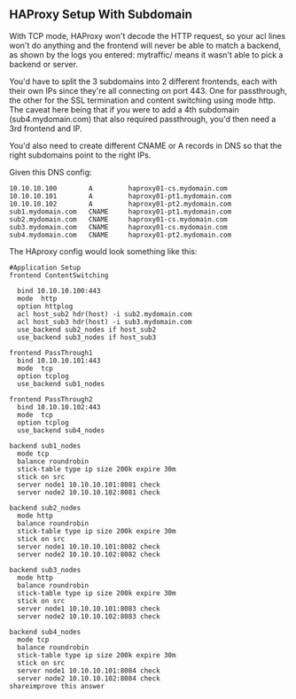 ## HAProxy Setup With Subdomain

With TCP mode, HAProxy won't decode the HTTP request, so your acl lines won't do anything and the frontend will never be able to match a backend, as shown by the logs you entered: mytraffic/<NOSRV> means it wasn't able to pick a backend or server.

You'd have to split the 3 subdomains into 2 different frontends, each with their own IPs since they're all connecting on port 443. One for passthrough, the other for the SSL termination and content switching using mode http. The caveat here being that if you were to add a 4th subdomain (sub4.mydomain.com) that also required passthrough, you'd then need a 3rd frontend and IP.

You'd also need to create different CNAME or A records in DNS so that the right subdomains point to the right IPs.

Given this DNS config:
```
10.10.10.100        A         haproxy01-cs.mydomain.com
10.10.10.101        A         haproxy01-pt1.mydomain.com
10.10.10.102        A         haproxy01-pt2.mydomain.com
sub1.mydomain.com   CNAME     haproxy01-pt1.mydomain.com
sub2.mydomain.com   CNAME     haproxy01-cs.mydomain.com
sub3.mydomain.com   CNAME     haproxy01-cs.mydomain.com
sub4.mydomain.com   CNAME     haproxy01-pt2.mydomain.com
```

The HAproxy config would look something like this:
```
#Application Setup 
frontend ContentSwitching

  bind 10.10.10.100:443
  mode  http
  option httplog
  acl host_sub2 hdr(host) -i sub2.mydomain.com
  acl host_sub3 hdr(host) -i sub3.mydomain.com
  use_backend sub2_nodes if host_sub2
  use_backend sub3_nodes if host_sub3

frontend PassThrough1
  bind 10.10.10.101:443
  mode  tcp
  option tcplog
  use_backend sub1_nodes     

frontend PassThrough2
  bind 10.10.10.102:443
  mode  tcp
  option tcplog
  use_backend sub4_nodes

backend sub1_nodes
  mode tcp
  balance roundrobin
  stick-table type ip size 200k expire 30m
  stick on src
  server node1 10.10.10.101:8081 check
  server node2 10.10.10.102:8081 check 

backend sub2_nodes
  mode http
  balance roundrobin
  stick-table type ip size 200k expire 30m
  stick on src
  server node1 10.10.10.101:8082 check
  server node2 10.10.10.102:8082 check 

backend sub3_nodes
  mode http
  balance roundrobin
  stick-table type ip size 200k expire 30m
  stick on src
  server node1 10.10.10.101:8083 check
  server node2 10.10.10.102:8083 check

backend sub4_nodes
  mode tcp
  balance roundrobin
  stick-table type ip size 200k expire 30m
  stick on src
  server node1 10.10.10.101:8084 check
  server node2 10.10.10.102:8084 check
shareimprove this answer
```
